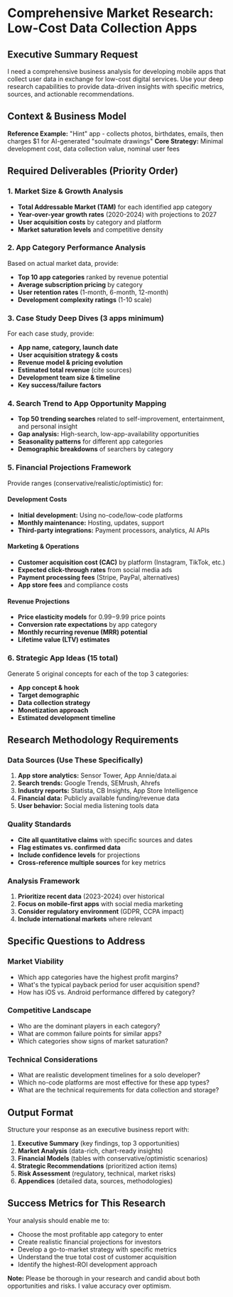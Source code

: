 # Comprehensive Market Research: Low-Cost Data Collection Apps

## Executive Summary Request
I need a comprehensive business analysis for developing mobile apps that collect user data in exchange for low-cost digital services. Use your deep research capabilities to provide data-driven insights with specific metrics, sources, and actionable recommendations.

## Context & Business Model
**Reference Example:** "Hint" app - collects photos, birthdates, emails, then charges $1 for AI-generated "soulmate drawings"
**Core Strategy:** Minimal development cost, data collection value, nominal user fees

## Required Deliverables (Priority Order)

### 1. Market Size & Growth Analysis
- **Total Addressable Market (TAM)** for each identified app category
- **Year-over-year growth rates** (2020-2024) with projections to 2027
- **User acquisition costs** by category and platform
- **Market saturation levels** and competitive density

### 2. App Category Performance Analysis
Based on actual market data, provide:
- **Top 10 app categories** ranked by revenue potential
- **Average subscription pricing** by category
- **User retention rates** (1-month, 6-month, 12-month)
- **Development complexity ratings** (1-10 scale)

### 3. Case Study Deep Dives (3 apps minimum)
For each case study, provide:
- **App name, category, launch date**
- **User acquisition strategy & costs**
- **Revenue model & pricing evolution**
- **Estimated total revenue** (cite sources)
- **Development team size & timeline**
- **Key success/failure factors**

### 4. Search Trend to App Opportunity Mapping
- **Top 50 trending searches** related to self-improvement, entertainment, and personal insight
- **Gap analysis:** High-search, low-app-availability opportunities
- **Seasonality patterns** for different app categories
- **Demographic breakdowns** of searchers by category

### 5. Financial Projections Framework
Provide ranges (conservative/realistic/optimistic) for:

#### Development Costs
- **Initial development:** Using no-code/low-code platforms
- **Monthly maintenance:** Hosting, updates, support
- **Third-party integrations:** Payment processors, analytics, AI APIs

#### Marketing & Operations
- **Customer acquisition cost (CAC)** by platform (Instagram, TikTok, etc.)
- **Expected click-through rates** from social media ads
- **Payment processing fees** (Stripe, PayPal, alternatives)
- **App store fees** and compliance costs

#### Revenue Projections
- **Price elasticity models** for $0.99-$9.99 price points
- **Conversion rate expectations** by app category
- **Monthly recurring revenue (MRR) potential**
- **Lifetime value (LTV) estimates**

### 6. Strategic App Ideas (15 total)
Generate 5 original concepts for each of the top 3 categories:
- **App concept & hook**
- **Target demographic**
- **Data collection strategy**
- **Monetization approach**
- **Estimated development timeline**

## Research Methodology Requirements

### Data Sources (Use These Specifically)
1. **App store analytics:** Sensor Tower, App Annie/data.ai
2. **Search trends:** Google Trends, SEMrush, Ahrefs
3. **Industry reports:** Statista, CB Insights, App Store Intelligence
4. **Financial data:** Publicly available funding/revenue data
5. **User behavior:** Social media listening tools data

### Quality Standards
- **Cite all quantitative claims** with specific sources and dates
- **Flag estimates vs. confirmed data**
- **Include confidence levels** for projections
- **Cross-reference multiple sources** for key metrics

### Analysis Framework
1. **Prioritize recent data** (2023-2024) over historical
2. **Focus on mobile-first apps** with social media marketing
3. **Consider regulatory environment** (GDPR, CCPA impact)
4. **Include international markets** where relevant

## Specific Questions to Address

### Market Viability
- Which app categories have the highest profit margins?
- What's the typical payback period for user acquisition spend?
- How has iOS vs. Android performance differed by category?

### Competitive Landscape
- Who are the dominant players in each category?
- What are common failure points for similar apps?
- Which categories show signs of market saturation?

### Technical Considerations
- What are realistic development timelines for a solo developer?
- Which no-code platforms are most effective for these app types?
- What are the technical requirements for data collection and storage?

## Output Format
Structure your response as an executive business report with:
1. **Executive Summary** (key findings, top 3 opportunities)
2. **Market Analysis** (data-rich, chart-ready insights)
3. **Financial Models** (tables with conservative/optimistic scenarios)
4. **Strategic Recommendations** (prioritized action items)
5. **Risk Assessment** (regulatory, technical, market risks)
6. **Appendices** (detailed data, sources, methodologies)

## Success Metrics for This Research
Your analysis should enable me to:
- Choose the most profitable app category to enter
- Create realistic financial projections for investors
- Develop a go-to-market strategy with specific metrics
- Understand the true total cost of customer acquisition
- Identify the highest-ROI development approach

**Note:** Please be thorough in your research and candid about both opportunities and risks. I value accuracy over optimism.